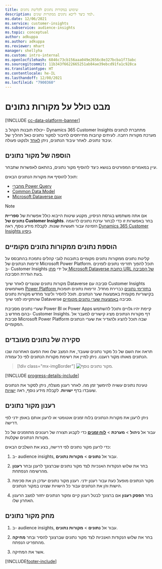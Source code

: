 ```yaml
---
title: שימוש במקורות נתונים לקליטת נתונים
description: למד כיצד לייבא נתונים ממקורות שונים.
ms.date: 12/06/2021
ms.service: customer-insights
ms.subservice: audience-insights
ms.topic: conceptual
author: adkuppa
ms.author: adkuppa
ms.reviewer: mhart
manager: shellyha
ms.custom: intro-internal
ms.openlocfilehash: 6846c73cb156aaa049e2656c8e327bcba1f73abc
ms.sourcegitcommit: 11b343f6622665251ab84ae39ebcd91fa1c928ca
ms.translationtype: HT
ms.contentlocale: he-IL
ms.lasthandoff: 12/08/2021
ms.locfileid: "7900360"
---
```

# <a name="data-sources-overview"></a>מבט כולל על מקורות נתונים

[!INCLUDE [cc-data-platform-banner](../includes/cc-data-platform-banner.md)]

יכולת תובנות הקהל ב- Dynamics 365 Customer Insights מתחברת לנתונים מערכת מקורות רחבה. לעיתים קרובות מתייחסים לחיבור למקור נתונים כאל תהליך של *עיבוד נתונים*. לאחר עיבוד הנתונים, ניתן [לאחד](data-unification.md) ולנקוט פעולה.

## <a name="add-a-data-source"></a>הוספה של מקור נתונים

עיין במאמרים המפורטים בנושא כיצד להוסיף מקור נתונים, בהתאם לאפשרות שתבחר.

תוכל להוסיף את מקורות הנתונים הבאים:

- [מחברי Power Query](connect-power-query.md)
- [Common Data Model](connect-common-data-model.md)
- [Microsoft Dataverse אגם](connect-dataverse-managed-lake.md)

> [!NOTE]
> אם אתה משתמש בגרסת הניסיון, מקטע שיטות הייבוא כולל אפשרות של **ספריית נתונים של Customer Insights**. בחר באפשרות זו כדי לבחור ערכת נתונים לדוגמה הזמינה עבור תעשיות שונות. לקבלת מידע נוסף, ראה [Dynamics 365 Customer Insights ניסיון](../trial-signup.md).

## <a name="add-data-from-on-premises-data-sources"></a>הוספת נתונים ממקורות נתונים מקומיים

קליטת נתונים ממקורות נתונים מקומיים בתובנות לגבי קהלים נתמכת בהתבסס על זרימות הנתונים של Microsoft Power Platform. תוכל להפוך תזרימי נתונים לזמינים ב- Customer Insights על ידי [מתן Microsoft Dataverse כתובת URL של הסביבה](create-environment.md) בעת הגדרת הסביבה.

מקורות נתונים שנוצרים לאחר שיוך Dataverse סביבה עם Customer Insights משתמשים [Power Platform בתזרימי נתונים](/power-query/dataflows/overview-dataflows-across-power-platform-dynamics-365) כברירת מחדל. זרימות נתונים תומכות בקישוריות מקומית באמצעות שער הנתונים. תוכל להסיר וליצור מחדש מקורות נתונים שהתקיימו לפני שיוך Dataverse סביבה [באמצעות שערי נתונים מקומיים](/data-integration/gateway/service-gateway-app).

שערי נתונים מסביבת Power BI או Power Apps קיימת יהיו גלויים ותוכל להשתמש בהם מחדש ב- Customer Insights. דף מקורות הנתונים מציג קישורים למעבר אל סביבת Microsoft Power Platform שבה תוכל להציג ולהגדיר את שערי הנתונים המקומיים.

## <a name="review-ingested-data"></a>סקירה של נתונים מעובדים

תראה את השם של כל מקור נתונים שעובד, את המצב שלו ואת הפעם האחרונה שבו הנתונים מאותו מקור רועננו. ניתן למיין את רשימת מקורות הנתונים לפי כל עמודה.

> [!div class="mx-imgBorder"]
> ![מקור נתונים נוסף.](media/configure-data-datasource-added.png "מקור נתונים נוסף")

[!INCLUDE [progress-details-include](../includes/progress-details-pane.md)]

טעינת נתונים עשויה להימשך זמן מה. לאחר רענון מוצלח, ניתן לסקור את הנתונים שעובדו בדף **ישויות**. לקבלת מידע נוסף, ראה [ישויות](entities.md).

## <a name="refresh-a-data-source"></a>רענון מקור נתונים

ניתן לרענן את מקורות הנתונים בלוח זמנים אוטומטי או לרענן אותם באופן ידני לפי דרישה. 

עבור אל **ניהול** > **מערכת** > [**לוח זמנים**](system.md#schedule-tab) כדי לקבוע תצורה של רענונים מתוזמנים של כל מקורות הנתונים שקלטת.

כדי לרענן מקור נתונים לפי דרישה, בצע את השלבים הבאים:

1. ב- audience insights, עבור אל **נתונים** > **מקורות נתונים**.

2. בחר את שלוש הנקודות האנכיות לצד מקור נתונים שברצונך לרענן ובחר **רענון** מהרשימה הנפתחת.

3. מקור הנתונים מופעל כעת עבור רענון ידני. רענון מקור נתונים יעדכן הן את סכימת הישות והן את הנתונים עבור כל הישויות שצוינו במקור הנתונים.

4. בחר **הפסק רענון** אם ברצונך לבטל רענון קיים ומקור הנתונים יחזור למצב הרענון האחרון שלו.

## <a name="delete-a-data-source"></a>מחק מקור נתונים

1. ב- audience insights, עבור אל **נתונים** > **מקורות נתונים**.

2. בחר את שלוש הנקודות האנכיות לצד מקור נתונים שברצונך להסיר ובחר **מחיקה** מהתפריט הנפתח.

3. אשר את המחיקה.


[!INCLUDE[footer-include](../includes/footer-banner.md)]
